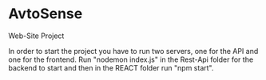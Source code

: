 # AvtoSense
Web-Site Project

In order to start the project you have to run two servers, one for the API and one for the frontend. 
Run "nodemon index.js" in the Rest-Api folder for the backend to start and then in the REACT folder run "npm start".
